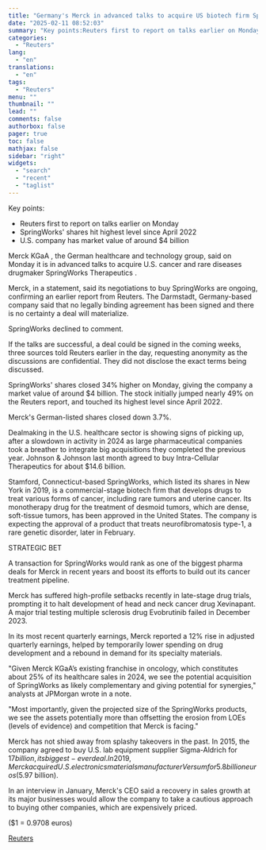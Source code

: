 ```yaml
---
title: "Germany's Merck in advanced talks to acquire US biotech firm SpringWorks"
date: "2025-02-11 08:52:03"
summary: "Key points:Reuters first to report on talks earlier on MondaySpringWorks' shares hit highest level since April 2022U.S. company has market value of around $4 billion Merck KGaA , the German healthcare and technology group, said on Monday it is in advanced talks to acquire U.S. cancer and rare diseases drugmaker..."
categories:
  - "Reuters"
lang:
  - "en"
translations:
  - "en"
tags:
  - "Reuters"
menu: ""
thumbnail: ""
lead: ""
comments: false
authorbox: false
pager: true
toc: false
mathjax: false
sidebar: "right"
widgets:
  - "search"
  - "recent"
  - "taglist"
---
```


Key points:

* Reuters first to report on talks earlier on Monday
* SpringWorks' shares hit highest level since April 2022
* U.S. company has market value of around $4 billion

Merck KGaA , the German healthcare and technology group, said on Monday it is in advanced talks to acquire U.S. cancer and rare diseases drugmaker SpringWorks Therapeutics .

Merck, in a statement, said its negotiations to buy SpringWorks are ongoing, confirming an earlier report from Reuters. The Darmstadt, Germany-based company said that no legally binding agreement has been signed and there is no certainty a deal will materialize.

SpringWorks declined to comment.

If the talks are successful, a deal could be signed in the coming weeks, three sources told Reuters earlier in the day, requesting anonymity as the discussions are confidential. They did not disclose the exact terms being discussed.

SpringWorks' shares closed 34% higher on Monday, giving the company a market value of around $4 billion. The stock initially jumped nearly 49% on the Reuters report, and touched its highest level since April 2022.

Merck's German-listed shares closed down 3.7%.

Dealmaking in the U.S. healthcare sector is showing signs of picking up, after a slowdown in activity in 2024 as large pharmaceutical companies took a breather to integrate big acquisitions they completed the previous year. Johnson & Johnson last month agreed to buy Intra-Cellular Therapeutics for about $14.6 billion.

Stamford, Connecticut-based SpringWorks, which listed its shares in New York in 2019, is a commercial-stage biotech firm that develops drugs to treat various forms of cancer, including rare tumors and uterine cancer. Its monotherapy drug for the treatment of desmoid tumors, which are dense, soft-tissue tumors, has been approved in the United States. The company is expecting the approval of a product that treats neurofibromatosis type-1, a rare genetic disorder, later in February.

STRATEGIC BET

A transaction for SpringWorks would rank as one of the biggest pharma deals for Merck in recent years and boost its efforts to build out its cancer treatment pipeline.

Merck has suffered high-profile setbacks recently in late-stage drug trials, prompting it to halt development of head and neck cancer drug Xevinapant. A major trial testing multiple sclerosis drug Evobrutinib failed in December 2023.

In its most recent quarterly earnings, Merck reported a 12% rise in adjusted quarterly earnings, helped by temporarily lower spending on drug development and a rebound in demand for its specialty materials.

"Given Merck KGaA’s existing franchise in oncology, which constitutes about 25% of its healthcare sales in 2024, we see the potential acquisition of SpringWorks as likely complementary and giving potential for synergies," analysts at JPMorgan wrote in a note.

"Most importantly, given the projected size of the SpringWorks products, we see the assets potentially more than offsetting the erosion from LOEs (levels of evidence) and competition that Merck is facing."

Merck has not shied away from splashy takeovers in the past. In 2015, the company agreed to buy U.S. lab equipment supplier Sigma-Aldrich for $17 billion, its biggest-ever deal. In 2019, Merck acquired U.S. electronics materials manufacturer Versum for 5.8 billion euros ($5.97 billion).

In an interview in January, Merck's CEO said a recovery in sales growth at its major businesses would allow the company to take a cautious approach to buying other companies, which are expensively priced.

($1 = 0.9708 euros)

[Reuters](https://www.tradingview.com/news/reuters.com,2025:newsml_L1N3P119V:0-germany-s-merck-in-advanced-talks-to-acquire-us-biotech-firm-springworks/)
